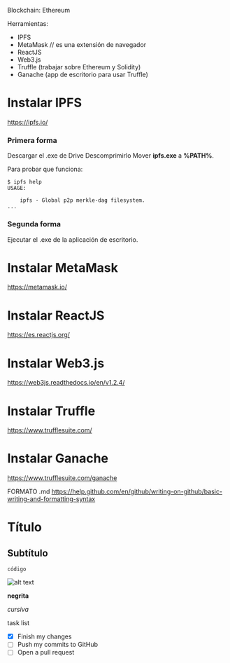 Blockchain: Ethereum

Herramientas:
  -  IPFS
  -  MetaMask // es una extensión de navegador
  -  ReactJS
  -  Web3.js
  -  Truffle (trabajar sobre Ethereum y Solidity)
  -  Ganache (app de escritorio para usar Truffle)
  
  
  
 
# Instalar IPFS
https://ipfs.io/

### Primera forma
Descargar el .exe de Drive
Descomprimirlo
Mover **ipfs.exe** a **%PATH%**.

Para probar que funciona:
```
$ ipfs help
USAGE:

    ipfs - Global p2p merkle-dag filesystem.
...
```

### Segunda forma
Ejecutar el .exe de la aplicación de escritorio.

# Instalar MetaMask
https://metamask.io/
# Instalar ReactJS
https://es.reactjs.org/
# Instalar Web3.js
https://web3js.readthedocs.io/en/v1.2.4/
# Instalar Truffle
https://www.trufflesuite.com/
# Instalar Ganache
https://www.trufflesuite.com/ganache










FORMATO .md https://help.github.com/en/github/writing-on-github/basic-writing-and-formatting-syntax
# Título
## Subtítulo

`código`

![alt text](url.png)

**negrita**

*cursiva*

task list
- [x] Finish my changes
- [ ] Push my commits to GitHub
- [ ] Open a pull request
